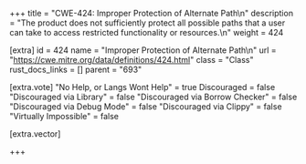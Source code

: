 +++
title = "CWE-424: Improper Protection of Alternate Path\n"
description = "The product does not sufficiently protect all possible paths that a user can take to access restricted functionality or resources.\n"
weight = 424

[extra]
id = 424
name = "Improper Protection of Alternate Path\n"
url = "https://cwe.mitre.org/data/definitions/424.html"
class = "Class"
rust_docs_links = []
parent = "693"

[extra.vote]
"No Help, or Langs Wont Help" = true
Discouraged = false
"Discouraged via Library" = false
"Discouraged via Borrow Checker" = false
"Discouraged via Debug Mode" = false
"Discouraged via Clippy" = false
"Virtually Impossible" = false

[extra.vector]

+++